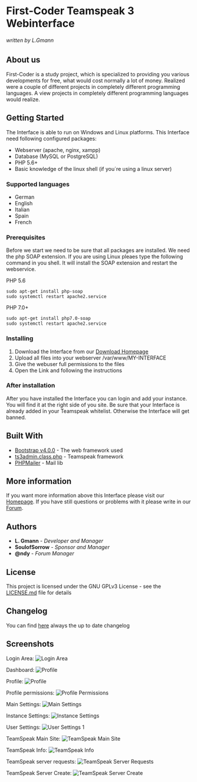 # First-Coder Teamspeak 3 Webinterface #
###### written by L.Gmann ######

## About us

First-Coder is a study project, which is specialized to providing you various developments for free, 
what would cost normally a lot of money. Realized were a couple of different projects in completely 
different programming languages. A view projects in completely different programming languages would 
realize.

## Getting Started

The Interface is able to run on Windows and Linux platforms. This Interface need following configured packages:
* Webserver (apache, nginx, xampp)
* Database (MySQL or PostgreSQL)
* PHP 5.6+
* Basic knowledge of the linux shell (if you´re using a linux server)

### Supported languages

* German
* English
* Italian
* Spain
* French

### Prerequisites

Before we start we need to be sure that all packages are installed. We need the php SOAP extension. If you are using Linux pleaes type the following command in you shell. It will install the SOAP extension and restart the webservice.

PHP 5.6
```
sudo apt-get install php-soap
sudo systemctl restart apache2.service
```

PHP 7.0+
```
sudo apt-get install php7.0-soap
sudo systemctl restart apache2.service
```

### Installing

1. Download the Interface from our [Download Homepage](https://first-coder.de/index.php?download)
2. Upload all files into your webserver /var/www/MY-INTERFACE
3. Give the webuser full permissions to the files
4. Open the Link and following the instructions

### After installation

After you have installed the Interface you can login and add your instance. You will find it at the right side of you site. Be sure that your Interface is already added in your Teamspeak whitelist. Otherwise the Interface will get banned.

## Built With

* [Bootstrap v4.0.0](http://getbootstrap.com) - The web framework used
* [ts3admin.class.php](http://ts3admin.info) - Teamspeak framework
* [PHPMailer](https://github.com/PHPMailer/PHPMailer) - Mail lib

## More information

If you want more information above this Interface please visit our [Homepage](https://first-coder.de). If you have still questions or problems with it please write in our [Forum](https://forum.first-coder.de).

## Authors

* **L. Gmann** - *Developer and Manager*
* **SoulofSorrow** - *Sponsor and Manager*
* **@ndy** - *Forum Manager*

## License

This project is licensed under the GNU GPLv3 License - see the [LICENSE.md](LICENSE.md) file for details

## Changelog
You can find [here](https://first-coder.de/index.php?download#changelog) always the up to date changelog

## Screenshots
Login Area:
![Login Area](https://first-coder.de/images/1.3.10/login.png)

Dashboard:
![Profile](https://first-coder.de/images/1.3.10/profil_dashboard.png)

Profile:
![Profile](https://first-coder.de/images/1.3.10/profil_edit.png)

Profile permissions:
![Profile Permissions](https://first-coder.de/images/1.3.10/profil_permissions.png)

Main Settings:
![Main Settings](https://first-coder.de/images/1.3.10/admin_settings.png)

Instance Settings:
![Instance Settings](https://first-coder.de/images/1.3.10/admin_instance.png)

User Settings:
![User Settings 1](https://first-coder.de/images/1.3.10/admin_client.png)

TeamSpeak Main Site:
![TeamSpeak Main Site](https://first-coder.de/images/1.3.10/teamspeak_serverlist.png)

TeamSpeak Info:
![TeamSpeak Info](https://first-coder.de/images/1.3.10/teamspeak_serverview.png)

TeamSpeak server requests:
![TeamSpeak Server Requests](https://first-coder.de/images/1.3.10/teamspeak_server_requests.png)

TeamSpeak Server Create:
![TeamSpeak Server Create](https://first-coder.de/images/1.3.10/teamspeak_create_server.png)
